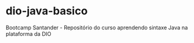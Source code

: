 # dio-java-basico
Bootcamp Santander - Repositório do curso aprendendo sintaxe Java na plataforma da DIO
